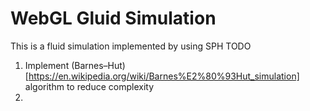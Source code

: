 # WebGL Gluid Simulation

This is a fluid simulation implemented by using SPH
TODO
1. Implement (Barnes–Hut)[https://en.wikipedia.org/wiki/Barnes%E2%80%93Hut_simulation] algorithm to reduce complexity
2. 